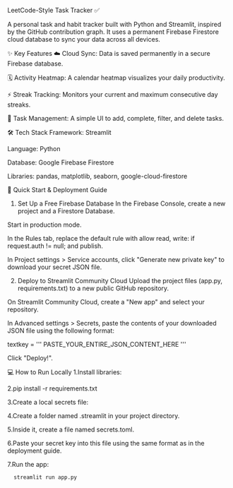 LeetCode-Style Task Tracker ✅

A personal task and habit tracker built with Python and Streamlit, inspired by the GitHub contribution graph. It uses a permanent Firebase Firestore cloud database to sync your data across all devices.

✨ Key Features
☁️ Cloud Sync: Data is saved permanently in a secure Firebase database.

🗓️ Activity Heatmap: A calendar heatmap visualizes your daily productivity.

⚡ Streak Tracking: Monitors your current and maximum consecutive day streaks.

📝 Task Management: A simple UI to add, complete, filter, and delete tasks.

🛠️ Tech Stack
Framework: Streamlit

Language: Python

Database: Google Firebase Firestore

Libraries: pandas, matplotlib, seaborn, google-cloud-firestore

🚀 Quick Start & Deployment Guide
1. Set Up a Free Firebase Database
In the Firebase Console, create a new project and a Firestore Database.

Start in production mode.

In the Rules tab, replace the default rule with allow read, write: if request.auth != null; and publish.

In Project settings > Service accounts, click "Generate new private key" to download your secret JSON file.

2. Deploy to Streamlit Community Cloud
Upload the project files (app.py, requirements.txt) to a new public GitHub repository.

On Streamlit Community Cloud, create a "New app" and select your repository.

In Advanced settings > Secrets, paste the contents of your downloaded JSON file using the following format:

textkey = '''
PASTE_YOUR_ENTIRE_JSON_CONTENT_HERE
'''

Click "Deploy!".

💻 How to Run Locally
1.Install libraries:

2.pip install -r requirements.txt

3.Create a local secrets file:

4.Create a folder named .streamlit in your project directory.

5.Inside it, create a file named secrets.toml.

6.Paste your secret key into this file using the same format as in the deployment guide.

7.Run the app:

      streamlit run app.py
